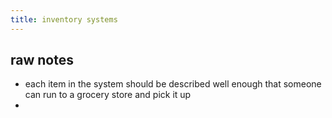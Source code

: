```yaml
---
title: inventory systems
---
```


## raw notes

- each item in the system should be described well enough that someone can run to a grocery store and pick it up
-
